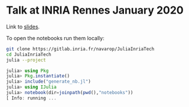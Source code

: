 # Talk at INRIA Rennes January 2020

Link to [slides](https://navarop.gitlabpages.inria.fr/JuliaInriaTech).

To open the notebooks run them locally:

```bash
git clone https://gitlab.inria.fr/navarop/JuliaInriaTech
cd JuliaInriaTech
julia --project
```

```julia
julia> using Pkg
julia> Pkg.instantiate()
julia> include("generate_nb.jl")
julia> using IJulia
julia> notebook(dir=joinpath(pwd(),"notebooks"))
[ Info: running ...
```
